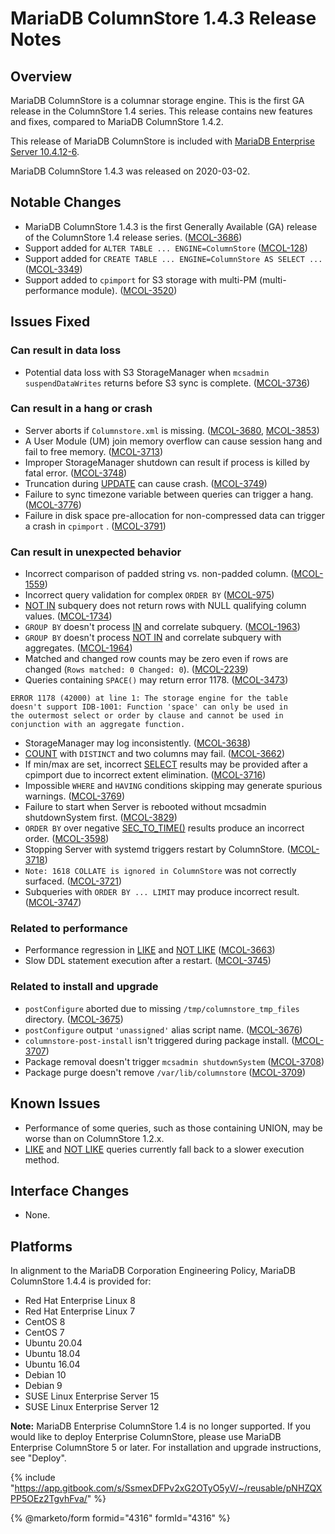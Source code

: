 # MariaDB ColumnStore 1.4.3 Release Notes

## Overview

MariaDB ColumnStore is a columnar storage engine. This is the first GA release in the ColumnStore 1.4 series. This release contains new features and fixes, compared to MariaDB ColumnStore 1.4.2.

This release of MariaDB ColumnStore is included with [MariaDB Enterprise Server 10.4.12-6](../../../enterprise-server/old-releases/10-4/release-notes-for-mariadb-enterprise-server-10-4-12-6.md).

MariaDB ColumnStore 1.4.3 was released on 2020-03-02.

## Notable Changes

* MariaDB ColumnStore 1.4.3 is the first Generally Available (GA) release of the ColumnStore 1.4 release series. ([MCOL-3686](https://jira.mariadb.org/browse/MCOL-3686))
* Support added for `ALTER TABLE ... ENGINE=ColumnStore` ([MCOL-128](https://jira.mariadb.org/browse/MCOL-128))
* Support added for `CREATE TABLE ... ENGINE=ColumnStore AS SELECT ...` ([MCOL-3349](https://jira.mariadb.org/browse/MCOL-3349))
* Support added to `cpimport` for S3 storage with multi-PM (multi-performance module). ([MCOL-3520](https://jira.mariadb.org/browse/MCOL-3520))

## Issues Fixed

### Can result in data loss

* Potential data loss with S3 StorageManager when `mcsadmin suspendDataWrites` returns before S3 sync is complete. ([MCOL-3736](https://jira.mariadb.org/browse/MCOL-3736))

### Can result in a hang or crash

* Server aborts if `Columnstore.xml` is missing. ([MCOL-3680](https://jira.mariadb.org/browse/MCOL-3680), [MCOL-3853](https://jira.mariadb.org/browse/MCOL-3853))
* A User Module (UM) join memory overflow can cause session hang and fail to free memory. ([MCOL-3713](https://jira.mariadb.org/browse/MCOL-3713))
* Improper StorageManager shutdown can result if process is killed by fatal error. ([MCOL-3748](https://jira.mariadb.org/browse/MCOL-3748))
* Truncation during [UPDATE](https://app.gitbook.com/s/SsmexDFPv2xG2OTyO5yV/reference/sql-statements-and-structure/sql-statements/data-manipulation/changing-deleting-data/update) can cause crash. ([MCOL-3749](https://jira.mariadb.org/browse/MCOL-3749))
* Failure to sync timezone variable between queries can trigger a hang. ([MCOL-3776](https://jira.mariadb.org/browse/MCOL-3776))
* Failure in disk space pre-allocation for non-compressed data can trigger a crash in `cpimport` . ([MCOL-3791](https://jira.mariadb.org/browse/MCOL-3791))

### Can result in unexpected behavior

* Incorrect comparison of padded string vs. non-padded column. ([MCOL-1559](https://jira.mariadb.org/browse/MCOL-1559))
* Incorrect query validation for complex `ORDER BY` ([MCOL-975](https://jira.mariadb.org/browse/MCOL-975))
* [NOT IN](https://app.gitbook.com/s/SsmexDFPv2xG2OTyO5yV/reference/sql-statements-and-structure/operators/comparison-operators/not-in) subquery does not return rows with NULL qualifying column values. ([MCOL-1734](https://jira.mariadb.org/browse/MCOL-1734))
* `GROUP BY` doesn't process [IN](https://app.gitbook.com/s/SsmexDFPv2xG2OTyO5yV/reference/sql-statements-and-structure/operators/comparison-operators/in) and correlate subquery. ([MCOL-1963](https://jira.mariadb.org/browse/MCOL-1963))
* `GROUP BY` doesn't process [NOT IN](https://app.gitbook.com/s/SsmexDFPv2xG2OTyO5yV/reference/sql-statements-and-structure/operators/comparison-operators/not-in) and correlate subquery with aggregates. ([MCOL-1964](https://jira.mariadb.org/browse/MCOL-1964))
* Matched and changed row counts may be zero even if rows are changed (`Rows matched: 0 Changed: 0`). ([MCOL-2239](https://jira.mariadb.org/browse/MCOL-2239))
* Queries containing `SPACE()` may return error 1178. ([MCOL-3473](https://jira.mariadb.org/browse/MCOL-3473))

```
ERROR 1178 (42000) at line 1: The storage engine for the table
doesn't support IDB-1001: Function 'space' can only be used in
the outermost select or order by clause and cannot be used in
conjunction with an aggregate function.
```

* StorageManager may log inconsistently. ([MCOL-3638](https://jira.mariadb.org/browse/MCOL-3638))
* [COUNT](https://app.gitbook.com/s/SsmexDFPv2xG2OTyO5yV/reference/sql-functions/aggregate-functions/count) with `DISTINCT` and two columns may fail. ([MCOL-3662](https://jira.mariadb.org/browse/MCOL-3662))
* If min/max are set, incorrect [SELECT](https://app.gitbook.com/s/SsmexDFPv2xG2OTyO5yV/reference/sql-statements-and-structure/sql-statements/data-manipulation/selecting-data/select) results may be provided after a cpimport due to incorrect extent elimination. ([MCOL-3716](https://jira.mariadb.org/browse/MCOL-3716))
* Impossible `WHERE` and `HAVING` conditions skipping may generate spurious warnings. ([MCOL-3769](https://jira.mariadb.org/browse/MCOL-3769))
* Failure to start when Server is rebooted without mcsadmin shutdownSystem first. ([MCOL-3829](https://jira.mariadb.org/browse/MCOL-3829))
* `ORDER BY` over negative [SEC\_TO\_TIME()](https://app.gitbook.com/s/SsmexDFPv2xG2OTyO5yV/reference/sql-statements-and-structure/sql-statements/built-in-functions/date-time-functions/sec_to_time) results produce an incorrect order. ([MCOL-3598](https://jira.mariadb.org/browse/MCOL-3598))
* Stopping Server with systemd triggers restart by ColumnStore. ([MCOL-3718](https://jira.mariadb.org/browse/MCOL-3718))
* `Note: 1618 COLLATE is ignored in ColumnStore` was not correctly surfaced. ([MCOL-3721](https://jira.mariadb.org/browse/MCOL-3721))
* Subqueries with `ORDER BY ... LIMIT` may produce incorrect result. ([MCOL-3747](https://jira.mariadb.org/browse/MCOL-3747))

### Related to performance

* Performance regression in [LIKE](https://app.gitbook.com/s/SsmexDFPv2xG2OTyO5yV/reference/sql-statements-and-structure/sql-statements/built-in-functions/string-functions/like) and [NOT LIKE](https://app.gitbook.com/s/SsmexDFPv2xG2OTyO5yV/reference/sql-statements-and-structure/sql-statements/built-in-functions/string-functions/not-like) ([MCOL-3663](https://jira.mariadb.org/browse/MCOL-3663))
* Slow DDL statement execution after a restart. ([MCOL-3745](https://jira.mariadb.org/browse/MCOL-3745))

### Related to install and upgrade

* `postConfigure` aborted due to missing `/tmp/columnstore_tmp_files` directory. ([MCOL-3675](https://jira.mariadb.org/browse/MCOL-3675))
* `postConfigure` output `'unassigned'` alias script name. ([MCOL-3676](https://jira.mariadb.org/browse/MCOL-3676))
* `columnstore-post-install` isn't triggered during package install. ([MCOL-3707](https://jira.mariadb.org/browse/MCOL-3707))
* Package removal doesn't trigger `mcsadmin shutdownSystem` ([MCOL-3708](https://jira.mariadb.org/browse/MCOL-3708))
* Package purge doesn't remove `/var/lib/columnstore` ([MCOL-3709](https://jira.mariadb.org/browse/MCOL-3709))

## Known Issues

* Performance of some queries, such as those containing UNION, may be worse than on ColumnStore 1.2.x.
* [LIKE](https://app.gitbook.com/s/SsmexDFPv2xG2OTyO5yV/reference/sql-statements-and-structure/sql-statements/built-in-functions/string-functions/like) and [NOT LIKE](https://app.gitbook.com/s/SsmexDFPv2xG2OTyO5yV/reference/sql-statements-and-structure/sql-statements/built-in-functions/string-functions/not-like) queries currently fall back to a slower execution method.

## Interface Changes

* None.

## Platforms

In alignment to the MariaDB Corporation Engineering Policy, MariaDB ColumnStore 1.4.4 is provided for:

* Red Hat Enterprise Linux 8
* Red Hat Enterprise Linux 7
* CentOS 8
* CentOS 7
* Ubuntu 20.04
* Ubuntu 18.04
* Ubuntu 16.04
* Debian 10
* Debian 9
* SUSE Linux Enterprise Server 15
* SUSE Linux Enterprise Server 12

**Note:** MariaDB Enterprise ColumnStore 1.4 is no longer supported. If you would like to deploy Enterprise ColumnStore, please use MariaDB Enterprise ColumnStore 5 or later. For installation and upgrade instructions, see "Deploy".

{% include "https://app.gitbook.com/s/SsmexDFPv2xG2OTyO5yV/~/reusable/pNHZQXPP5OEz2TgvhFva/" %}

{% @marketo/form formid="4316" formId="4316" %}
